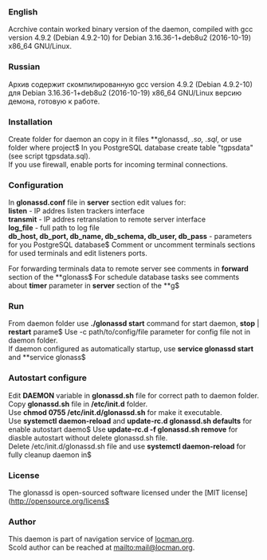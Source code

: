 ### English
Acrchive contain worked binary version of the daemon, compiled with gcc version 4.9.2 (Debian 4.9.2-10) for Debian 3.16.36-1+deb8u2 (2016-10-19) x86_64 GNU/Linux.

### Russian
Архив содержит скомпилированную gcc version 4.9.2 (Debian 4.9.2-10) для Debian 3.16.36-1+deb8u2 (2016-10-19) x86_64 GNU/Linux версию демона, готовую к работе.

### Installation
Create folder for daemon an copy in it files **glonassd, *.so, *.sql**, or use folder where project$
In you PostgreSQL database create table "tgpsdata" (see script tgpsdata.sql).<br>
If you use firewall, enable ports for incoming terminal connections.

### Configuration
In **glonassd.conf** file in **server** section edit values for:<br>
**listen** - IP addres listen trackers interface<br>
**transmit** - IP addres retranslation to remote server interface<br>
**log_file** - full path to log file<br>
**db_host, db_port, db_name, db_schema, db_user, db_pass** - parameters for you PostgreSQL database$
Comment or uncomment terminals sections for used terminals and edit listeners ports.

For forwarding terminals data to remote server see comments in **forward** section of the **glonass$
For schedule database tasks see comments about **timer** parameter in **server** section of the **g$

### Run
From daemon folder use **./glonassd start** command for start daemon, **stop** | **restart** parame$
Use -c path/to/config/file parameter for config file not in daemon folder.<br>
If daemon configured as automatically startup, use **service glonassd start** and **service glonass$

### Autostart configure
Edit **DAEMON** variable in **glonassd.sh** file for correct path to daemon folder.<br>
Copy **glonassd.sh** file in **/etc/init.d** folder.<br>
Use **chmod 0755 /etc/init.d/glonassd.sh** for make it executable.<br>
Use **systemctl daemon-reload** and **update-rc.d glonassd.sh defaults** for enable autostart daemo$
Use **update-rc.d -f glonassd.sh remove** for diasble autostart without delete glonassd.sh file.<br>
Delete /etc/init.d/glonassd.sh file and use **systemctl daemon-reload** for fully cleanup daemon in$

### License
The glonassd is open-sourced software licensed under the [MIT license](http://opensource.org/licens$

### Author
This daemon is part of navigation service of [locman.org](http://locman.org/map/index.php).<br>
Scold author can be reached at <mailto:mail@locman.org>.
